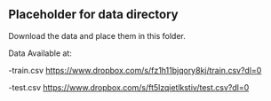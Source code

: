 ## Placeholder for data directory

Download the data and place them in this folder.

Data Available at:

-train.csv https://www.dropbox.com/s/fz1h11bjqory8kj/train.csv?dl=0

-test.csv https://www.dropbox.com/s/ft5lzqietlkstiv/test.csv?dl=0
